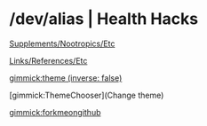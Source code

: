 # /dev/alias | Health Hacks

[Supplements/Nootropics/Etc](supplements-nootropics.md)

[Links/References/Etc](links-references.md)

<!-- set a default theme -->
[gimmick:theme (inverse: false)](cosmo)

<!-- show a theme chooser in the menu bar -->
[gimmick:ThemeChooser](Change theme)

<!-- show a fork me on github ribbon -->
[gimmick:forkmeongithub](http://github.com/alias1/devalias-healthhacks/)


<!--[Test Submenu]()

  * # SubmenuTitle1
  * [Submenu Item 1]()
  * [Submenu Item 2]()
  * [Submenu Item 3]()
  - - - -
  * [Submenu Item 4]()-->
